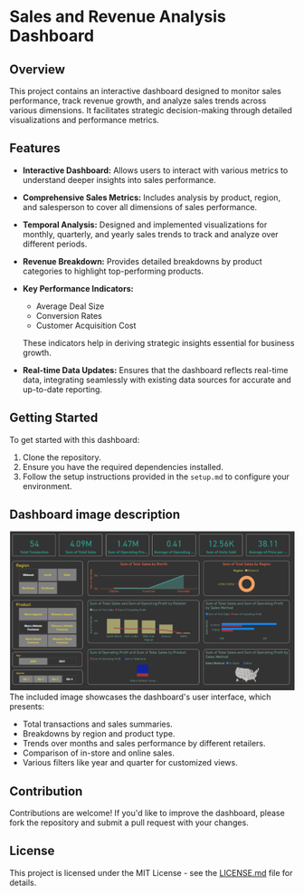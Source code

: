# Sales and Revenue Analysis Dashboard

## Overview
This project contains an interactive dashboard designed to monitor sales performance, track revenue growth, and analyze sales trends across various dimensions. It facilitates strategic decision-making through detailed visualizations and performance metrics.

## Features

- **Interactive Dashboard:** Allows users to interact with various metrics to understand deeper insights into sales performance.
  
- **Comprehensive Sales Metrics:** Includes analysis by product, region, and salesperson to cover all dimensions of sales performance.
  
- **Temporal Analysis:** Designed and implemented visualizations for monthly, quarterly, and yearly sales trends to track and analyze over different periods.
  
- **Revenue Breakdown:** Provides detailed breakdowns by product categories to highlight top-performing products.
  
- **Key Performance Indicators:**
  - Average Deal Size
  - Conversion Rates
  - Customer Acquisition Cost
  
  These indicators help in deriving strategic insights essential for business growth.
  
- **Real-time Data Updates:** Ensures that the dashboard reflects real-time data, integrating seamlessly with existing data sources for accurate and up-to-date reporting.

## Getting Started

To get started with this dashboard:
1. Clone the repository.
2. Ensure you have the required dependencies installed.
3. Follow the setup instructions provided in the `setup.md` to configure your environment.

## Dashboard image description
![Sales and Revenue Analysis Dashboard](https://github.com/NIKHILG15/Sales-and-Revenue-Dashboard/blob/main/salesdashboardimage.png)
The included image showcases the dashboard's user interface, which presents:
- Total transactions and sales summaries.
- Breakdowns by region and product type.
- Trends over months and sales performance by different retailers.
- Comparison of in-store and online sales.
- Various filters like year and quarter for customized views.

## Contribution

Contributions are welcome! If you'd like to improve the dashboard, please fork the repository and submit a pull request with your changes.

## License

This project is licensed under the MIT License - see the [LICENSE.md](LICENSE.md) file for details.
